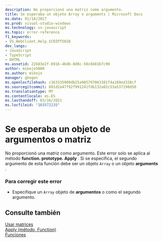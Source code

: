 ```yaml
---
description: No proporcionó una matriz como argumento.
title: Se esperaba un objeto Array o arguments | Microsoft Docs
ms.date: 01/18/2017
ms.prod: visual-studio-windows
ms.technology: vs-javascript
ms.topic: error-reference
f1_keywords:
- VS.WebClient.Help.SCRIPT5028
dev_langs:
- JavaScript
- TypeScript
- DHTML
ms.assetid: 22b83e2f-8916-46db-8d8c-50c8481b7c90
author: mikejo5000
ms.author: mikejo
manager: ghogen
ms.openlocfilehash: c363335909db25a985797063381f4a189ed328cf
ms.sourcegitcommit: 691d2a47f92f991241fdb132a82c53a537198d50
ms.translationtype: MT
ms.contentlocale: es-ES
ms.lasthandoff: 03/16/2021
ms.locfileid: "103572135"
---
```

# <a name="array-or-arguments-object-expected"></a>Se esperaba un objeto de argumentos o matriz
No proporcionó una matriz como argumento. Este error solo se aplica al método **function. prototype. Apply** . Si se especifica, el segundo argumento de esta función debe ser un objeto `Array` o un objeto **arguments** .  
  
### <a name="to-correct-this-error"></a>Para corregir este error  
  
- Especifique un `Array` objeto de **argumentos** o como el segundo argumento.  
  
## <a name="see-also"></a>Consulte también  
 [Usar matrices](https://developer.mozilla.org/docs/Learn/JavaScript/First_steps/Arrays)   
 [Apply (método, Function)](https://developer.mozilla.org/docs/Web/JavaScript/Reference/Global_Objects/Function/apply)   
 [Funciones](https://developer.mozilla.org/docs/Learn/JavaScript/Building_blocks/Functions)
